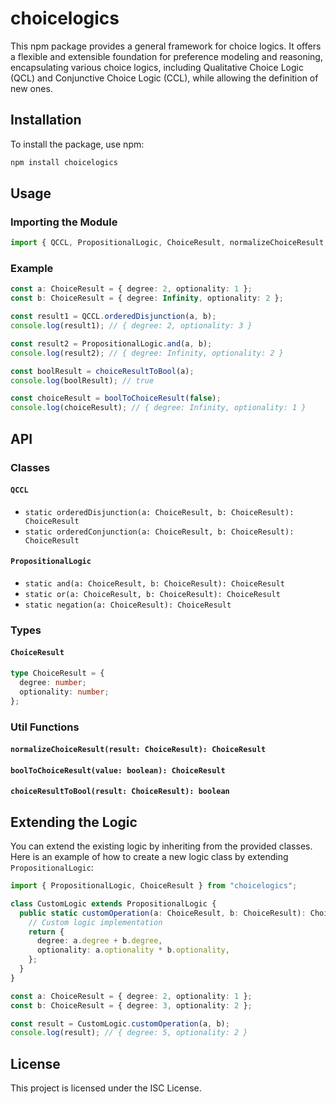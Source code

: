 # choicelogics

This npm package provides a general framework for choice logics. It offers a flexible and extensible foundation for preference modeling and reasoning, encapsulating various choice logics, including Qualitative Choice Logic (QCL) and Conjunctive Choice Logic (CCL), while allowing the definition of new ones.

## Installation

To install the package, use npm:

```bash
npm install choicelogics
```

## Usage

### Importing the Module

```typescript
import { QCCL, PropositionalLogic, ChoiceResult, normalizeChoiceResult, choiceResultToBool, boolToChoiceResult } from "choicelogics";
```

### Example

```typescript
const a: ChoiceResult = { degree: 2, optionality: 1 };
const b: ChoiceResult = { degree: Infinity, optionality: 2 };

const result1 = QCCL.orderedDisjunction(a, b);
console.log(result1); // { degree: 2, optionality: 3 }

const result2 = PropositionalLogic.and(a, b);
console.log(result2); // { degree: Infinity, optionality: 2 }

const boolResult = choiceResultToBool(a);
console.log(boolResult); // true

const choiceResult = boolToChoiceResult(false);
console.log(choiceResult); // { degree: Infinity, optionality: 1 }
```

## API

### Classes

#### `QCCL`

- `static orderedDisjunction(a: ChoiceResult, b: ChoiceResult): ChoiceResult`
- `static orderedConjunction(a: ChoiceResult, b: ChoiceResult): ChoiceResult`

#### `PropositionalLogic`

- `static and(a: ChoiceResult, b: ChoiceResult): ChoiceResult`
- `static or(a: ChoiceResult, b: ChoiceResult): ChoiceResult`
- `static negation(a: ChoiceResult): ChoiceResult`

### Types

#### `ChoiceResult`

```typescript
type ChoiceResult = {
  degree: number;
  optionality: number;
};
```

### Util Functions

#### `normalizeChoiceResult(result: ChoiceResult): ChoiceResult`

#### `boolToChoiceResult(value: boolean): ChoiceResult`

#### `choiceResultToBool(result: ChoiceResult): boolean`

## Extending the Logic

You can extend the existing logic by inheriting from the provided classes. Here is an example of how to create a new logic class by extending `PropositionalLogic`:

```typescript
import { PropositionalLogic, ChoiceResult } from "choicelogics";

class CustomLogic extends PropositionalLogic {
  public static customOperation(a: ChoiceResult, b: ChoiceResult): ChoiceResult {
    // Custom logic implementation
    return {
      degree: a.degree + b.degree,
      optionality: a.optionality * b.optionality,
    };
  }
}

const a: ChoiceResult = { degree: 2, optionality: 1 };
const b: ChoiceResult = { degree: 3, optionality: 2 };

const result = CustomLogic.customOperation(a, b);
console.log(result); // { degree: 5, optionality: 2 }
```

## License

This project is licensed under the ISC License.
